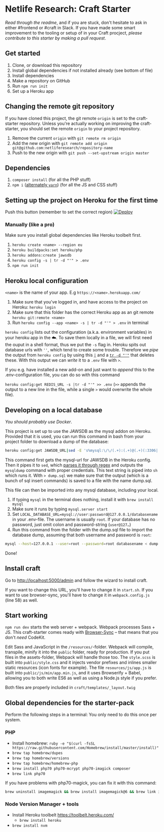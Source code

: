 # Netlife Research: Craft Starter

*Read through the readme*, and if you are stuck, don't hesitate to ask in either #frontend or #craft in Slack. If you have made some smart improvement to the tooling or setup of in your Craft procject, _please contribute to this starter by making a pull request_.

## Get started

1. Clone, or download this repository
2. Install global dependencies if not installed already (see bottom of file)
3. Install dependencies
4. Make a repository on GitHub
5. Run `npm run init`
6. Set up a Heroku app

## Changing the remote git repository

If you have cloned this project, the git remote `origin` is set to the craft-starter repository. Unless you're actually working on improving the craft-starter, you should set the remote `origin` to your project repository.

1. Remove the current `origin` with `git remote rm origin`
2. Add the new origin with `git remote add origin git@github.com:netliferesearch/repository-name`
3. Push to the new origin with `git push --set-upstream origin master`

## Dependencies

1. `composer install` (for all the PHP stuff)
2. `npm i` ([alternately `yarn`](https://yarnpkg.com/)) (for all the JS and CSS stuff)

## Setting up the project on Heroku for the first time

Push this button (remember to set the correct region)
[![Deploy](https://www.herokucdn.com/deploy/button.svg)](https://heroku.com/deploy?template=https://github.com/netliferesearch/craft-starter/tree/master)

### Manually (like a pro)

Make sure you install global dependencies like Heroku toolbelt first.

1. `heroku create <name> --region eu`
2. `heroku buildpacks:set heroku/php`
3. `heroku addons:create jawsdb`
4. `heroku config -s | tr -d "'" > .env`
5. `npm run init`

## Heroku local configuration

`<name>` is the name of your app. E.g `https://<name>.herokuapp.com/`

1. Make sure that you've logged in, and have access to the project on Heroku: `heroku login`
2. Make sure that this folder has the correct Heroku app as an git remote `heroku git:remote <name>`
3. Run `heroku config --app <name> -s | tr -d "'" > .env` in terminal

`heroku config` lists out the configuration (a.k.a. environment variables) in your heroku app in the :cloud:. To save them locally in a file, we will first need the ouput in a shell format, thus we put the `-s` flag in. Heroku spits out database urls with `''`, which tend to create some trouble. Therefore we _pipe_ the output from `heroku config` by using this [`|`](https://en.wikipedia.org/wiki/Pipeline_(Unix)) and a [`tr -d "'"`](http://explainshell.com/explain?cmd=tr+-d+%22%27%22) that deletes these. With this output we can _write_ it to a `.env` file with `>`. 

If you e.g. have installed a new add-on and just want to _append_ this to the .env-configuration file, you can do so with this command

`heroku config:get REDIS_URL -s |tr -d "'" >> .env` (`>>` appends the output to a new line in the file, while a single `>` would overwrite the whole file).

## Developing on a local database

_You should probably use Docker_.

This project is set up to use the JAWSDB as the mysql addon on Heroku. Provided that it is used, you can run this command in bash from your project folder to download a dump of the database:

```bash
heroku config:get JAWSDB_URL|sed -E 's%mysql:\/\/(.+):(.+)@(.+)(:3306| )\/(.+)(\?reconnect=true)%mysqldump --host=\3 --user=\1 --password=\2 \5 > dump.sql%'|sh
```

This command first gets the mysql-url for JAWSDB in the Heroku config. Then it pipes it to `sed`, which [parses it through regex](https://regex101.com/r/EeO9HR/1) and outputs the `mysqldump` command with proper credentials. This text string is piped into `sh` which runs it. With `> dump.sql` we make sure that the output (which is a bunch of sql insert commands) is saved to a file with the name dump.sql.

This file can then be imported into any mysql database, including your local. 

1. If typing `mysql` in the terminal does nothing, install it with `brew install mysql`
2. Make sure it runs by typing `mysql.server start`
3. Set `LOCAL_DATABASE_URL=mysql://user:password@127.0.0.1/databasename` in your .env-file. The username is usually `root`. If your database has no password, just omit colon and password-string (`user@127…`)
4. Run this command from the folder with the dump.sql file to import the database dump, assuming that both username and password is `root`: 

```bash
mysql --host=127.0.0.1 --user=root --password=root databasename < dump.sql
```

Done!


## Install craft
Go to [http://localhost:5000/admin](http://localhost:5000/admin) and follow the wizard to install craft.

If you want to change this URL, you'll have to change it in `start.sh`. If you want to use browser-sync, you'll have to change it in `webpack.config.js` (line 58) as well.

## Start working

`npm run dev` starts the web server + webpack. Webpack processes Sass + JS. This craft-starter comes ready with [Browser-Sync](http://www.browsersync.io/) – that means that you don't *need* CodeKit.

Edit Sass and JavaScript in the `/resources/`-folder. Webpack will compile, transpile, minify it into the `public` folder, ready for production. If you put files in the assets-folder, Webpack will handle those too. The `style.scss` is built into `public/style.css` and it injects vendor prefixes and inlines smaller static resources (icon fonts for example). The file `resources/js/app.js` is built into `public/js/min/app.min.js`, and it uses Browserify + Babel, allowing you to both write ES6 as well as using a Node.js style if you prefer.

Both files are properly included in `craft/templates/_layout.twig`

## Global dependencies for the starter-pack

Perform the following steps in a terminal:
You only need to do this once per system.

### PHP
* Install homebrew: `ruby -e "$(curl -fsSL https://raw.githubusercontent.com/Homebrew/install/master/install)"`
* `brew tap homebrew/dupes`
* `brew tap homebrew/versions`
* `brew tap homebrew/homebrew-php`
* `brew install php70 php70-mcrypt php70-imagick composer`
* `brew link php70`

If you have problems with php70-magick, you can fix it with this command:

```bash
brew uninstall imagemagick && brew install imagemagick@6 && brew link imagemagick@6 --force
```

### Node Version Manager + tools

* Install Heroku toolbelt <https://toolbelt.heroku.com/>
  * `brew install heroku`
* `brew install nvm`
